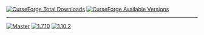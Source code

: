 [![CurseForge Total Downloads](http://cf.way2muchnoise.eu/full_pack-fr_downloads.svg)](https://minecraft.curseforge.com/projects/pack-fr)
[![CurseForge Available Versions](http://cf.way2muchnoise.eu/versions/For%20MC_pack-fr_all.svg)](https://minecraft.curseforge.com/projects/pack-fr)

<hr></hr>

[![Master](https://img.shields.io/badge/-Master-orange.svg?style=flat-square)](https://github.com/GalliCraft/Pack-FR/tree/master)
[![1.7.10](https://img.shields.io/badge/-1.7.10-lightgrey.svg?style=flat-square)](https://github.com/GalliCraft/Pack-FR/tree/1.7.10)
[![1.10.2](https://img.shields.io/badge/-1.10.2-lightgrey.svg?style=flat-square)](https://github.com/GalliCraft/Pack-FR/tree/1.10.2)
